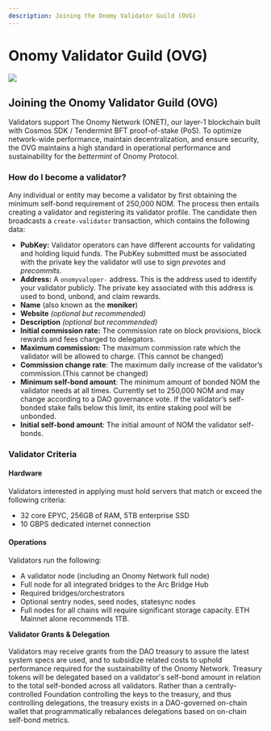 ```yaml
---
description: Joining the Onomy Validator Guild (OVG)
---
```


# Onomy Validator Guild (OVG)

![](https://miro.medium.com/max/1400/0\*IGJBZqooWrXh7o2R)

## Joining the Onomy Validator Guild (OVG) <a href="#0a33" id="0a33"></a>

Validators support The Onomy Network (ONET), our layer-1 blockchain built with Cosmos SDK / Tendermint BFT proof-of-stake (PoS). To optimize network-wide performance, maintain decentralization, and ensure security, the OVG maintains a high standard in operational performance and sustainability for the _bettermint_ of Onomy Protocol.

### How do I become a validator?

Any individual or entity may become a validator by first obtaining the minimum self-bond requirement of 250,000 NOM. The process then entails creating a validator and registering its validator profile. The candidate then broadcasts a `create-validator` transaction, which contains the following data:

* **PubKey:** Validator operators can have different accounts for validating and holding liquid funds. The PubKey submitted must be associated with the private key the validator will use to sign _prevotes_ and _precommits_.
* **Address:** A `onomyvaloper-` address. This is the address used to identify your validator publicly. The private key associated with this address is used to bond, unbond, and claim rewards.
* **Name** (also known as the **moniker**)
* **Website** _(optional but recommended)_
* **Description** _(optional but recommended)_
* **Initial commission rate:** The commission rate on block provisions, block rewards and fees charged to delegators.
* **Maximum commission:** The maximum commission rate which the validator will be allowed to charge. (This cannot be changed)
* **Commission change rate**: The maximum daily increase of the validator’s commission.(This cannot be changed)
* **Minimum self-bond amount**: The minimum amount of bonded NOM the validator needs at all times. Currently set to 250,000 NOM and may change according to a DAO governance vote. If the validator’s self-bonded stake falls below this limit, its entire staking pool will be unbonded.
* **Initial self-bond amount**: The initial amount of NOM the validator self-bonds.

### Validator Criteria <a href="#f86e" id="f86e"></a>

#### Hardware <a href="#f86e" id="f86e"></a>

Validators interested in applying must hold servers that match or exceed the following criteria:

* 32 core EPYC, 256GB of RAM, 5TB enterprise SSD
* 10 GBPS dedicated internet connection

#### Operations

Validators run the following:&#x20;

* A validator node (including an Onomy Network full node)
* Full node for all integrated bridges to the Arc Bridge Hub
* Required bridges/orchestrators
* Optional sentry nodes, seed nodes, statesync nodes
* Full nodes for all chains will require significant storage capacity. ETH Mainnet alone recommends 1TB.&#x20;

**Validator Grants & Delegation**\
\
Validators may receive grants from the DAO treasury to assure the latest system specs are used, and to subsidize related costs to uphold performance required for the sustainability of the Onomy Network. Treasury tokens will be delegated based on a validator's self-bond amount in relation to the total self-bonded across all validators. Rather than a centrally-controlled Foundation controlling the keys to the treasury, and thus controlling delegations, the treasury exists in a DAO-governed on-chain wallet that programmatically rebalances delegations based on on-chain self-bond metrics.
